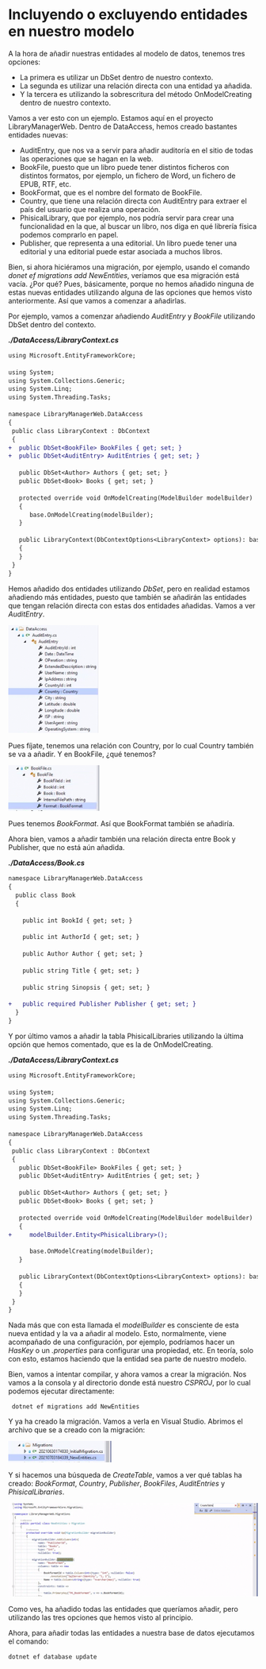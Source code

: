 # Incluyendo o excluyendo entidades en nuestro modelo

A la hora de añadir nuestras entidades al modelo de datos, tenemos tres opciones:

- La primera es utilizar un DbSet dentro de nuestro contexto.
- La segunda es utilizar una relación directa con una entidad ya añadida.
- Y la tercera es utilizando la sobrescritura del método OnModelCreating dentro de nuestro contexto.

Vamos a ver esto con un ejemplo. Estamos aquí en el proyecto LibraryManagerWeb. Dentro de DataAccess, hemos creado bastantes entidades nuevas:

- AuditEntry, que nos va a servir para añadir auditoría en el sitio de todas las operaciones que se hagan en la web.
- BookFile, puesto que un libro puede tener distintos ficheros con distintos formatos, por ejemplo, un fichero de Word, un fichero de EPUB, RTF, etc.
- BookFormat, que es el nombre del formato de BookFile.
- Country, que tiene una relación directa con AuditEntry para extraer el país del usuario que realiza una operación.
- PhisicalLibrary, que por ejemplo, nos podría servir para crear una funcionalidad en la que, al buscar un libro, nos diga en qué librería física podemos comprarlo en papel.
- Publisher, que representa a una editorial. Un libro puede tener una editorial y una editorial puede estar asociada a muchos libros.

Bien, si ahora hiciéramos una migración, por ejemplo, usando el comando _donet ef migrations add NewEntities_, veríamos que esa migración está vacía. ¿Por qué? Pues, básicamente, porque no hemos añadido ninguna de estas nuevas entidades utilizando alguna de las opciones que hemos visto anteriormente. Así que vamos a comenzar a añadirlas.

Por ejemplo, vamos a comenzar añadiendo _AuditEntry_ y _BookFile_ utilizando DbSet dentro del contexto.

***./DataAccess/LibraryContext.cs***

```diff
using Microsoft.EntityFrameworkCore;

using System;
using System.Collections.Generic;
using System.Linq;
using System.Threading.Tasks;

namespace LibraryManagerWeb.DataAccess
{
 public class LibraryContext : DbContext
 {
+  public DbSet<BookFile> BookFiles { get; set; }
+  public DbSet<AuditEntry> AuditEntries { get; set; }

   public DbSet<Author> Authors { get; set; }
   public DbSet<Book> Books { get; set; }

   protected override void OnModelCreating(ModelBuilder modelBuilder)
   {
      base.OnModelCreating(modelBuilder);
   }

   public LibraryContext(DbContextOptions<LibraryContext> options): base(options)
   {
   }
 }
}
```

Hemos añadido dos entidades utilizando _DbSet_, pero en realidad estamos añadiendo más entidades, puesto que también se añadirán las entidades que tengan relación directa con estas dos entidades añadidas. Vamos a ver _AuditEntry_.

<img src="./content/audit-entry.png" style="zoom:80%" alt="Vista donde se aprecia que se han añadido entidades adicionales a las añadidas con DBSEt.">

Pues fíjate, tenemos una relación con Country, por lo cual Country también se va a añadir. Y en BookFile, ¿qué tenemos?

<img src="./content/book-file.png" style="zoom:80%" alt="Vista donde se aprecia que BookFormat también se ha añadido a nuestra migración.">

Pues tenemos _BookFormat_. Así que BookFormat también se añadiría.

Ahora bien, vamos a añadir también una relación directa entre Book y Publisher, que no está aún añadida. 

***./DataAccess/Book.cs***

```diff
namespace LibraryManagerWeb.DataAccess
{
  public class Book
  {

    public int BookId { get; set; }

    public int AuthorId { get; set; }

    public Author Author { get; set; }

    public string Title { get; set; }

    public string Sinopsis { get; set; }

+   public required Publisher Publisher { get; set; }
  }
}
```

Y por último vamos a añadir la tabla PhisicalLibraries utilizando la última opción que hemos comentado, que es la de OnModelCreating.

***./DataAccess/LibraryContext.cs***

```diff
using Microsoft.EntityFrameworkCore;

using System;
using System.Collections.Generic;
using System.Linq;
using System.Threading.Tasks;

namespace LibraryManagerWeb.DataAccess
{
 public class LibraryContext : DbContext
 {
   public DbSet<BookFile> BookFiles { get; set; }
   public DbSet<AuditEntry> AuditEntries { get; set; }

   public DbSet<Author> Authors { get; set; }
   public DbSet<Book> Books { get; set; }

   protected override void OnModelCreating(ModelBuilder modelBuilder)
   {
+     modelBuilder.Entity<PhisicalLibrary>();

      base.OnModelCreating(modelBuilder); 
   }

   public LibraryContext(DbContextOptions<LibraryContext> options): base(options)
   {
   }
 }
}
```

Nada más que con esta llamada el _modelBuilder_ es consciente de esta nueva entidad y la va a añadir al modelo. Esto, normalmente, viene acompañado de una configuración, por ejemplo, podríamos hacer un _HasKey_ o un _.properties_ para configurar una propiedad, etc. En teoría, solo con esto, estamos haciendo que la entidad sea parte de nuestro modelo.

Bien, vamos a intentar compilar, y ahora vamos a crear la migración. Nos vamos a la consola y al directorio donde está nuestro _CSPROJ_, por lo cual podemos ejecutar directamente:

```console
 dotnet ef migrations add NewEntities
```

Y ya ha creado la migración. Vamos a verla en Visual Studio. Abrimos el archivo que se a creado con la migración:

<img src="./content/migration-file.png" style="zoom:80%" alt="Vista de la migración recién creada.">

Y si hacemos una búsqueda de _CreateTable_, vamos a ver qué tablas ha creado: _BookFormat_, _Country_, _Publisher_, _BookFiles_, _AuditEntries_ y _PhisicalLibraries_.

<img src="./content/create-table.png" style="zoom:80%" alt="Vista con la llista de tablas nuevas que se han añadido en la migración.">

Como ves, ha añadido todas las entidades que queríamos añadir, pero utilizando las tres opciones que hemos visto al principio.

Ahora, para añadir todas las entidades a nuestra base de datos ejecutamos el comando:

```console
dotnet ef database update
```
